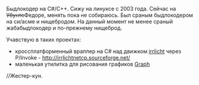 Быдлокодер на C\#/C++. Сижу на линуксе с 2003 года. Сейчас на
<s>Убунте</s>Федоре, менять пока не собираюсь. Был сраным
быдлокодером на си/асме и нищебродом. На данный момент не менее
сраный жабабыдлокодер и по-прежнему нищеброд.

Учавствую в таких проектах:

  - кроссплатформенный враппер на C\# над движком
    [irrlicht](http://irrlicht.sourceforge.net) через P/Invoke -
    <http://irrlichtnetcp.sourceforge.net/>
  - маленькая утилитка для рисования графиков
    [Graph](http://sourceforge.net/projects/graphplot/)

//Жестер-кун.